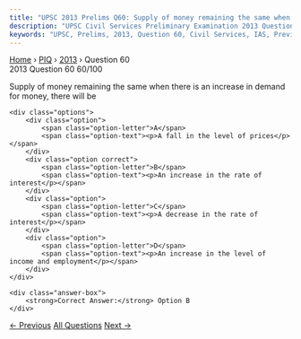 ```yaml
---
title: "UPSC 2013 Prelims Q60: Supply of money remaining the same when there is an increase..."
description: "UPSC Civil Services Preliminary Examination 2013 Question 60 with options and answer"
keywords: "UPSC, Prelims, 2013, Question 60, Civil Services, IAS, Previous Year Questions"
---
```


<nav class="breadcrumb">
    <a href="../../">Home</a>
    <span>›</span>
    <a href="../">PIQ</a>
    <span>›</span>
    <a href="./">2013</a>
    <span>›</span>
    <span>Question 60</span>
</nav>

<div class="question-header">
    <div class="question-meta">
        <span class="year-badge">2013</span>
        <span class="question-number">Question 60</span>
        <span class="progress">60/100</span>
    </div>
    <div class="progress-bar">
        <div class="progress-fill" style="width: 60.0%"></div>
    </div>
</div>

<div class="question-content">
    <div class="question-text">
        <p>Supply of money remaining the same when there is an increase in demand for money, there will be</p>
    </div>
    
    <div class="options">
        <div class="option">
            <span class="option-letter">A</span>
            <span class="option-text"><p>A fall in the level of prices</p></span>
        </div>
        <div class="option correct">
            <span class="option-letter">B</span>
            <span class="option-text"><p>An increase in the rate of interest</p></span>
        </div>
        <div class="option">
            <span class="option-letter">C</span>
            <span class="option-text"><p>A decrease in the rate of interest</p></span>
        </div>
        <div class="option">
            <span class="option-letter">D</span>
            <span class="option-text"><p>An increase in the level of income and employment</p></span>
        </div>
    </div>

    <div class="answer-box">
        <strong>Correct Answer:</strong> Option B
    </div>
</div>

<div class="question-nav">
    <a href="../q059-which-one-of-the-following-is-likely-to-be-the-mos/" class="nav-btn prev">← Previous</a>
    <a href="../" class="nav-btn center">All Questions</a>
    <a href="../q061-fruits-stored-in-a-cold-chamber-exhibit-longer-sto/" class="nav-btn next">Next →</a>
</div>
